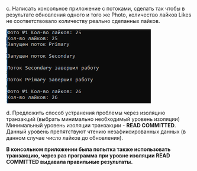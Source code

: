 c.	Написать консольное приложение с потоками, сделать так чтобы в результате обновления одного и того же Photo, 
количество лайков Likes не соответствовало количеству реально сделанных лайков.

![Результат](Assets/РезультатДо.png)

d.	Предложить способ устранения проблемы через изоляцию транзакций (выбрать минимально необходимый уровень изоляции)
Минимальный уровень изоляции транзакции - **READ COMMITTED**. Данный уровень препятствуют чтению незафиксированных данных
(в данном случае число лайков до обновления).

**В консольном приложении была попытка также использовать транзакцию, через раз программа при уровне изоляции READ COMMITTED выдавала правильные результаты.**
